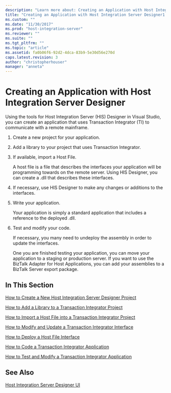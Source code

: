 ```yaml
---
description: "Learn more about: Creating an Application with Host Integration Server Designer"
title: "Creating an Application with Host Integration Server Designer1 | Microsoft Docs"
ms.custom: ""
ms.date: "11/30/2017"
ms.prod: "host-integration-server"
ms.reviewer: ""
ms.suite: ""
ms.tgt_pltfrm: ""
ms.topic: "article"
ms.assetid: fa0b06f6-92d2-4dca-83b9-5e30d56e270d
caps.latest.revision: 3
author: "christopherhouser"
manager: "anneta"
---
```

# Creating an Application with Host Integration Server Designer
Using the tools for Host Integration Server (HIS) Designer in Visual Studio, you can create an application that uses Transaction Integrator (TI) to communicate with a remote mainframe.  
  
1. Create a new project for your application.  
  
2. Add a library to your project that uses Transaction Integrator.  
  
3. If available, import a Host File.  
  
    A host file is a file that describes the interfaces your application will be programming towards on the remote server. Using HIS Designer, you can create a .dll that describes these interfaces.  
  
4. If necessary, use HIS Designer to make any changes or additions to the interfaces.  
  
5. Write your application.  
  
    Your application is simply a standard application that includes a reference to the deployed .dll.  
  
6. Test and modify your code.  
  
    If necessary, you many need to undeploy the assembly in order to update the interfaces.  
  
   One you are finished testing your application, you can move your application to a staging or production server. If you want to use the BizTalk Adapter for Host Applications, you can add your assemblies to a BizTalk Server export package.  
  
## In This Section  
 [How to Create a New Host Integration Server Designer Project](../core/how-to-create-a-new-host-integration-server-designer-project1.md)  
  
 [How to Add a Library to a Transaction Integrator Project](../core/how-to-add-a-library-to-a-transaction-integrator-project2.md)  
  
 [How to Import a Host File into a Transaction Integrator Project](../core/how-to-import-a-host-file-into-a-transaction-integrator-project2.md)  
  
 [How to Modify and Update a Transaction Integrator Interface](../core/how-to-modify-and-update-a-transaction-integrator-interface2.md)  
  
 [How to Deploy a Host File Interface](../core/how-to-deploy-a-host-file-interface1.md)  
  
 [How to Code a Transaction Integrator Application](../core/how-to-code-a-transaction-integrator-application2.md)  
  
 [How to Test and Modify a Transaction Integrator Application](../core/how-to-test-and-modify-a-transaction-integrator-application2.md)  
  
## See Also  
 [Host Integration Server Designer UI](./host-integration-server-designer-ui1.md)
